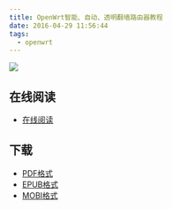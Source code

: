 ```yaml
---
title: OpenWrt智能、自动、透明翻墙路由器教程
date: 2016-04-29 11:56:44
tags:
  - openwrt
---
```


![](https://ek8whxe.cloudimg.io/s/width/226/https://www.gitbook.com/cover/book/softwaredownload/openwrt-fanqiang.jpg)

<!--more-->

## 在线阅读 ##

+ [在线阅读](https://www.gitbook.com/book/softwaredownload/openwrt-fanqiang/details)

## 下载 ##

+ [PDF格式](https://www.gitbook.com/download/pdf/book/softwaredownload/openwrt-fanqiang)
+ [EPUB格式](https://www.gitbook.com/download/epub/book/softwaredownload/openwrt-fanqiang)
+ [MOBI格式](https://www.gitbook.com/download/mobi/book/softwaredownload/openwrt-fanqiang)
